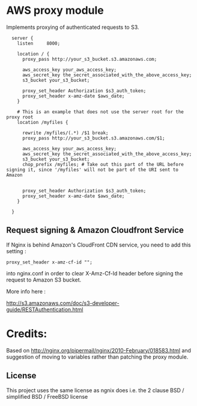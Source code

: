 AWS proxy module
================

Implements proxying of authenticated requests to S3.

```nginx
  server {
    listen     8000;

    location / {
      proxy_pass http://your_s3_bucket.s3.amazonaws.com;

      aws_access_key your_aws_access_key;
      aws_secret_key the_secret_associated_with_the_above_access_key;
      s3_bucket your_s3_bucket;

      proxy_set_header Authorization $s3_auth_token;
      proxy_set_header x-amz-date $aws_date;
    }

    # This is an example that does not use the server root for the proxy root
	location /myfiles {
	
      rewrite /myfiles/(.*) /$1 break;
      proxy_pass http://your_s3_bucket.s3.amazonaws.com/$1;

      aws_access_key your_aws_access_key;
      aws_secret_key the_secret_associated_with_the_above_access_key;
      s3_bucket your_s3_bucket;
      chop_prefix /myfiles; # Take out this part of the URL before signing it, since '/myfiles' will not be part of the URI sent to Amazon  


      proxy_set_header Authorization $s3_auth_token;
      proxy_set_header x-amz-date $aws_date;
    }

  }
```

Request signing & Amazon Cloudfront Service
-------------------------------------------


If Nginx is behind Amazon's CloudFront CDN service, you need to add this setting : 

```nginx
proxy_set_header x-amz-cf-id "";
```

into nginx.conf in order to clear X-Amz-Cf-Id header before signing the request to Amazon S3 bucket.


More info here : 

http://s3.amazonaws.com/doc/s3-developer-guide/RESTAuthentication.html


Credits:
========
Based on http://nginx.org/pipermail/nginx/2010-February/018583.html and suggestion of moving to variables rather than patching the proxy module.

License
-------
This project uses the same license as ngnix does i.e. the 2 clause BSD / simplified BSD / FreeBSD license
